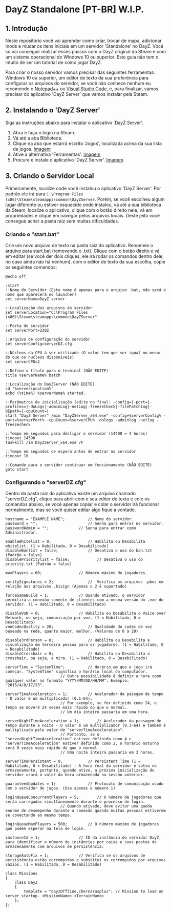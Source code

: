 # DayZ Standalone [PT-BR] W.I.P.

## 1. Introdução

Neste repositório você vai aprender como criar, trocar de mapa, adicionar mods e mudar os itens iniciais em um servidor 'Standalone' no DayZ. Você só vai conseguir realizar esses passos com o DayZ original da Steam e com um sistema operacional do Windows 10 ou superior. Este guia não tem o intuito de ser um tutorial de como jogar DayZ.
 
Para criar o nosso servidor vamos precisar das seguintes ferramentas: Windows 10 ou superior, um editor de texto da sua preferência para configurar os arquivos do servidor, se você não conhece nenhum eu recomendo o [Notepad++](https://notepad-plus-plus.org/downloads/) ou [Visual Studio Code](https://code.visualstudio.com/Download), e, para finalizar, vamos precisar do aplicativo 'DayZ Server' que vamos instalar pela Steam.

## 2. Instalando o 'DayZ Server'

Siga as instruções abaixo para instalar o aplicativo 'DayZ Server'.

 1. Abra e faça o login na Steam.
 2. Vá até a aba Biblioteca.
 3. Clique na aba que estarrá escrito 'Jogos', localizada acima da sua lista de jogos. [Imagem](https://prnt.sc/AisqsDSwcNoy)
 4. Ative a alternativa 'Ferramentas'. [Imagem](https://prnt.sc/BnnGXbihF8ZC)
 5. Procure e instale o aplicativo 'DayZ Server'. [Imagem](https://prnt.sc/wRsCVFLRz33g)

## 3. Criando o Servidor Local

Primeiramente, localize onde você instalou o aplicativo 'DayZ Server'. Por padrão ele irá para ```C:\Program Files (x86)\Steam\steamapps\common\DayZServer```. Porém, se você escolheu algum lugar diferente ou estiver esquecido onde instalou, vá até a sua biblioteca da Steam, localize o aplicativo, clique com o botão direito nele, vá em propriedades e clique em navegar pelos arquivos locais. Deste jeito você consegue achar a pasta raiz sem muitas dificuldades.

### Criando o "start.bat"

Crie um novo arquivo de texto na pasta raiz do aplicativo. Renomeie o arquivo para start.bat (removendo o .txt). Clique com o botão direito e vá em editar (se você der dois cliques, ele irá rodar os comandos dentro dele, no caso ainda não há nenhum), com o editor de texto da sua escolha, copie os seguintes comandos:

```
@echo off

:start
::Nome do Servidor (Este nome é apenas para o arquivo .bat, não será o nome que aparecerá no launcher)
set serverName=DayZ server

::Localização dos arquivos do servidor
set serverLocation="C:\Program Files (x86)\Steam\steamapps\common\DayZServer"

::Porta do servidor
set serverPort=2302

::Arquivo de configuração do servidor
set serverConfig=serverDZ.cfg

::Núcleos da CPU à ser utilizado (O valor tem que ser igual ou menor do que os núcleos disponíveis)
set serverCPU=2

::Defina o título para o terminal (NÃO EDITE)
title %serverName% batch

::Localização do DayZServer (NÃO EDITE)
cd "%serverLocation%"
echo (%time%) %serverName% started.

::Parâmetros de inicialização (edite no final: -config=|-port=|-profiles=|-doLogs|-adminLog|-netLog|-freezeCheck|-filePatching|-BEpath=|-cpuCount=)
start "DayZ Server" /min "DayZServer_x64.exe" -config=%serverConfig% -port=%serverPort% -cpuCount=%serverCPU% -dologs -adminlog -netlog -freezecheck

::Tempo em segundos para desligar o servidor (14400 = 4 horas)
timeout 14390
taskkill /im DayZServer_x64.exe /F

::Tempo em segundos de espera antes de entrar no servidor
timeout 10

::Comando para o servidor continuar em funcionamento (NÃO EDITE)
goto start 

```

### Configurando o "serverDZ.cfg"

Dentro da pasta raiz do aplicativo existe um arquivo chamado "serverDZ.cfg", clique para abrir com o seu editor de texto e cole os comandos abaixo, se você apenas copiar e colar o servidor irá funcionar normalmente, mas se você quiser editar algo fique a vontade.


```
hostname = "EXAMPLE NAME";			// Nome do servidor.
password = "";				        // Senha para entrar no servidor.
passwordAdmin = "";				// Senha para entrar como Administrador.

enableWhitelist = 0;				// Habilita ou Desabilita whitelist. (1 = Habilitado, 0 = Desabilitado)
disableBanlist = false;				// Desativa o uso do ban.txt (Padrão = false)
disablePrioritylist = false;			// Desativa o uso do priority.txt (Padrão = false)

maxPlayers = 60;				// Número máximo de jogadores.

verifySignatures = 2;				//  Verifica os arquivos .pbos em relação aos arquivos .bisign (Apenas o 2 é suportado)

forceSameBuild = 1;				// Quando ativado, o servidor permitirá a conexão somente de clientes com a mesma versão do .exe do servidor. (1 = Habilitado, 0 = Desabilitado)

disableVoN = 0;					// Habilita ou Desabilita o Voice over Network, ou seja, comunicação por voz. (1 = Habilitado, 0 = Desabilitado)
vonCodecQuality = 20;				// Qualidade do codec de voz baseado na rede, quanto maior, melhor. (Valores de 0 à 20)

disable3rdPerson = 0;				// Habilita ou Desabilita a visualização em terceira pessoa para os jogadores. (1 = Habilitado, 0 = Desabilitado)
disableCrosshair = 0;				// Habilita ou Desabilita a crosshair, ou seja, a mira. (1 = Habilitado, 0 = Desabilitado)

serverTime = "SystemTime";			// Horário em que o jogo irá começar. "SystemTime" significa o horário local do computador.
						// Outra possibilidade é definir a hora como qualquer valor no formato "YYYY/MM/DD/HH/MM". Exemplo: "2015/4/8/17/23".

serverTimeAcceleration = 1;			// Acelerador da passgem de tempo - O valor é um multiplicador (0.1-64).
						// Por exemplo, se for definido como 24, o tempo se moverá 24 vezes mais rápido do que o normal.
						// Um dia inteiro passaria em uma hora.

serverNightTimeAcceleration = 1;		// Acelerador da passagem de tempo durante a noite - O valor é um multiplicador (0.1-64) e também é multiplicado pelo valor de "serverTimeAcceleration".
						// Portanto, se o "serverNightTimeAcceleration" estiver definido como 4 e "serverTimeAcceleration" estiver definido como 2, o horário noturno será 8 vezes mais rápido do que o normal.
						// Uma noite inteira passaria em 3 horas.

serverTimePersistent = 0;			// Persistent Time (1 = Habilitado, 0 = Desabilitado) - A hora real do servidor é salva no armazenamento, portanto, quando ativo, a próxima inicialização do servidor usará o valor da hora armazenada na sessão anterior.

guaranteedUpdates = 1;				// Protocolo de comunicação usado com o servidor de jogos. (Use apenas o número 1)

loginQueueConcurrentPlayers = 5;		// O número de jogadores que serão carregados simultaneamente durante o processo de login.
						// Quando ativado, deve evitar uma queda enorme de desempenho durante a conexão quando muitas pessoas estiverem se conectando ao mesmo tempo.

loginQueueMaxPlayers = 500;			// O número máximo de jogadores que podem esperar na tela de login.

instanceId = 1;					// ID da instância do servidor DayZ, para identificar o número de instâncias por caixa e suas pastas de armazenamento com arquivos de persistência.

storageAutoFix = 1;				// Verifica se os arquivos de persistência estão corrompidos e substitui os corrompidos por arquivos vazios. (1 = Habilitado, 0 = Desabilitado)

class Missions
{
	class DayZ
	{
		template = "dayzOffline.chernarusplus";	// Mission to load on server startup. <MissionName>.<TerrainName>
	};
};

```
